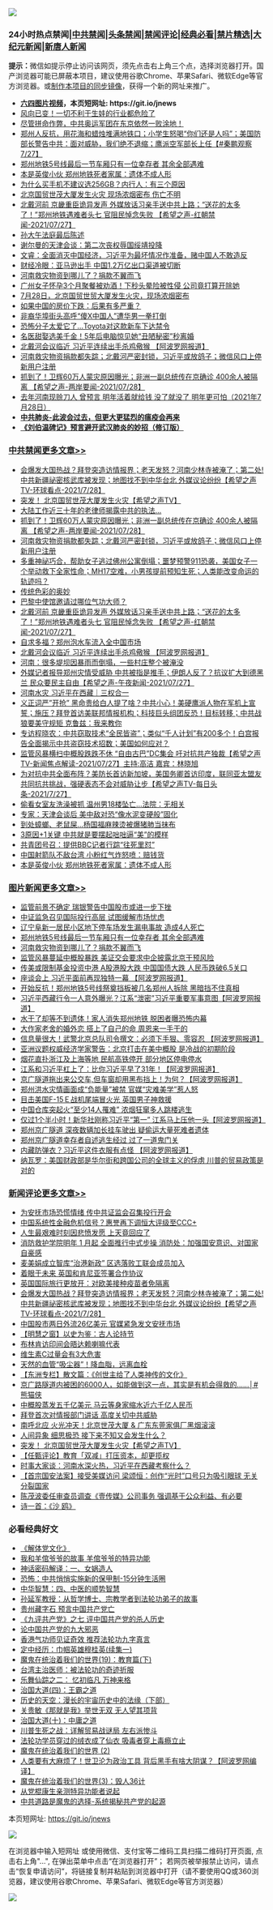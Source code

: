 ![](https://raw.githubusercontent.com/fqnews/bnews/master/64photo/fqnews-qr.jpg)

<div id="tt">
<h3>24小时热点禁闻|<a href="#%E4%B8%AD%E5%85%B1%E7%A6%81%E9%97%BB%E6%9B%B4%E5%A4%9A%E6%96%87%E7%AB%A0">中共禁闻</a>|<a href="#%E5%9B%BE%E7%89%87%E6%96%B0%E9%97%BB%E6%9B%B4%E5%A4%9A%E6%96%87%E7%AB%A0">头条禁闻</a>|<a href="#%E6%96%B0%E9%97%BB%E8%AF%84%E8%AE%BA%E6%9B%B4%E5%A4%9A%E6%96%87%E7%AB%A0">禁闻评论|<a href="#%E5%BF%85%E7%9C%8B%E7%BB%8F%E5%85%B8%E5%A5%BD%E6%96%87">经典必看|<a href="/video.md#%E7%A6%81%E7%89%87%E7%B2%BE%E9%80%89">禁片精选</a>|<a href="https://github.com/fqnews/djy/blob/master/gb/nf1351518.md#1">大纪元新闻</a>|<a href="https://github.com/fqnews/ntdtv/blob/master/gb/prog204.md#1">新唐人新闻</a></h3>
<div><b>提示：</b>微信如提示停止访问该网页，须先点击右上角三个点，选择浏览器打开。国产浏览器可能已屏蔽本项目，建议使用谷歌Chrome、苹果Safari、微软Edge等官方浏览器。或<a href="https://github.com/fqnews/bnews/blob/master/%E5%88%B6%E4%BD%9Cgit%E7%A6%81%E9%97%BB%E9%95%9C%E5%83%8F.md">制作本项目的同步镜像</a>，获得一个新的网址来推广。</div>
<ul>
<li><b><a href="http://d1.bdrive.tk/64.mp4" target="_blank">六四图片视频</a>，本页短网址: https://git.io/jnews</b></li>
<li><a href="/finance/20210728/1595395.md">风向已变！一切不利于生娃的行业都危险了</a></li>
<li><a href="/bannedvideo/20210728/1595454.md">尽管拼命作弊，中共奥运军团在东京依然一败涂地！</a></li>
<li><a href="/bannedvideo/20210728/1595447.md">郑州人反抗，用花海和蜡烛堆满地铁口；小学生怒喝“你们还是人吗”；美国防部长警告中共：面对威胁，我们绝不退缩；鹰派空军部长上任【#秦鹏观察 7/27】</a></li>
<li><a href="/topimagenews/20210728/1595730.md">郑州地铁5号线最后一节车厢只有一位幸存者 其余全部遇难</a></li>
<li><a href="/cbnews/20210728/1595387.md">本是英俊小伙 郑州地铁死者家属：遗体不成人形</a></li>
<li><a href="/lifebaike/20210728/1595537.md">为什么买手机不建议选256GB？内行人：有三个原因</a></li>
<li><a href="/cnnews/20210728/1595758.md">北京国贸世茂大厦发生火灾 现场浓烟密布 伤亡不明</a></li>
<li><a href="/comments/20210728/1595690.md">北戴河前 京畿重臣诡异发声 外媒放话习亲手送中共上路；“送花的太多了！”郑州地铁遇难者头七 官阻民悼念失败 【希望之声-红朝禁闻-2021/07/27】</a></li>
<li><a href="/weiquan/20210728/1595683.md">孙大午法庭最后陈述</a></li>
<li><a href="/comments/20210728/1595623.md">谢尔曼的天津会谈：第二次丧权辱国绥靖投降</a></li>
<li><a href="/bannedvideo/20210728/1595757.md">文睿：全面消灭中国经济，习近平为最坏情况作准备，赌中国人不敢造反</a></li>
<li><a href="/cnnews/20210728/1595781.md">财经冷眼：亚马逊出手 中国1.2万亿出口渠道被切断</a></li>
<li><a href="/topimagenews/20210728/1595527.md">河南救灾物资到哪儿了？捐款不翼而飞</a></li>
<li><a href="/cnnews/20210728/1595431.md">广州女子怀孕3个月聚餐被劝酒！下秒头晕险被性侵 公司竟打算开除她</a></li>
<li><a href="/bannedvideo/20210728/1595769.md">7月28日，北京国贸世贸大厦发生火灾，现场浓烟密布</a></li>
<li><a href="/finance/20210728/1595585.md">如果中国的房价下跌：后果有多严重？</a></li>
<li><a href="/cnnews/20210728/1595419.md">非裔华埠街头高呼“傻X中国人”遭华男一拳打倒</a></li>
<li><a href="/cnnews/20210728/1595591.md">恐怖分子太爱它了…Toyota对这款新车下达禁令</a></li>
<li><a href="/cnnews/20210728/1595443.md">名医甜娶选美千金！5年后电脑惊见她“丑陋秘密”秒离婚</a></li>
<li><a href="/cbnews/20210728/1595673.md">北戴河会议临近 习近平连续出手杀鸡儆猴 【阿波罗网报道】</a></li>
<li><a href="/cbnews/20210728/1595832.md">河南救灾物资捐款都失踪；北戴河严密封锁，习近平或放鸽子；微信风口上停新用户注册</a></li>
<li><a href="/comments/20210728/1595849.md">抓到了！卫辉60万人蒙灾原因曝光；非洲一副总统传在京确诊 400余人被隔离 【希望之声-两岸要闻-2021/07/28】</a></li>
<li><a href="/bannedvideo/20210728/1595796.md">去年河南现赊刀人 曾预言 明年活着就给钱 没了就没了 明年更可怕（2021年7月28日）</a></li>
<li><b><a href="/comments/20200211/1275071.md" target="_blank">中共肺炎-此波会过去，但更大更猛烈的瘟疫会再来</a></b></li>
<li><b><a href="/comments/20200207/1272816.md" target="_blank">《刘伯温碑记》预言避开武汉肺炎的妙招（修订版）</a></b></li>
</ul>
</div>

<div class="catlist">
<h3><a href="/cbnews/" target="_blank">中共禁闻</a><span><a href="/cbnews/" target="_blank" rel="nofollow">更多文章>></a></span></h3>
<ul>
<li><a href="/comments/20210729/1596006.md" target="_blank">会爆发大国热战？拜登突造访情报界；老天发怒？河南少林寺被淹了；第二处!中共新疆祕密核武库被发现；地图找不到中华台北 外媒议论纷纷【希望之声TV-环球看点-2021/7/28】</a></li>
<li><a href="/comments/20210728/1595920.md" target="_blank">突发！ 北京国贸世茂大厦发生火灾【希望之声TV】</a></li>
<li><a href="/cbnews/20210728/1595912.md" target="_blank">大陆工作近三十年的老律师揭露中共的执法…</a></li>
<li><a href="/comments/20210728/1595849.md" target="_blank">抓到了！卫辉60万人蒙灾原因曝光；非洲一副总统传在京确诊 400余人被隔离 【希望之声-两岸要闻-2021/07/28】</a></li>
<li><a href="/cbnews/20210728/1595832.md" target="_blank">河南救灾物资捐款都失踪；北戴河严密封锁，习近平或放鸽子；微信风口上停新用户注册</a></li>
<li><a href="/comments/20210728/1595776.md" target="_blank">多重神祕巧合，帮助女子逃过佛州公寓倒塌；噩梦预警911恐袭，美国女子一个举动救下全家性命；MH17空难，小男孩提前预知生死；人类能改变命运的轨迹吗？</a></li>
<li><a href="/comments/20210728/1595705.md" target="_blank">传统色彩的奥妙</a></li>
<li><a href="/comments/20210728/1595695.md" target="_blank">巴黎中使馆邀请过哪位气功大师？</a></li>
<li><a href="/comments/20210728/1595690.md" target="_blank">北戴河前 京畿重臣诡异发声 外媒放话习亲手送中共上路；“送花的太多了！”郑州地铁遇难者头七 官阻民悼念失败 【希望之声-红朝禁闻-2021/07/27】</a></li>
<li><a href="/cbnews/20210728/1595675.md" target="_blank">自求多福？郑州泡水车流入全中国市场</a></li>
<li><a href="/cbnews/20210728/1595673.md" target="_blank">北戴河会议临近 习近平连续出手杀鸡儆猴 【阿波罗网报道】</a></li>
<li><a href="/cbnews/20210728/1595365.md" target="_blank">河南：很多堤坝因暴雨而倒塌，一些村庄整个被淹没</a></li>
<li><a href="/comments/20210728/1595659.md" target="_blank">外媒记者报导郑州灾情受威胁 中共被指是推手；伊朗人反了？抗议扩大到德黑兰 民众要民主自由【希望之声-午夜新闻-2021/07/27】</a></li>
<li><a href="/cbnews/20210728/1595381.md" target="_blank">河南水灾 习近平在西藏｜三权合一</a></li>
<li><a href="/comments/20210728/1595618.md" target="_blank">义正词严”开抢”  黑命贵给白人提了啥？中共小心！美硬鹰派人物在军机上宣誓；施压？拜登首访美联邦情报机构；科技巨头组团反恐！目标转移；中共战狼要美守规矩 克鲁兹：我来教你</a></li>
<li><a href="/comments/20210728/1595486.md" target="_blank">专访程晓农：中共窃取技术“全民皆盗”；类似“千人计划”有200多个！白宫报告全面揭示中共盗窃技术招数；美国如何应对？</a></li>
<li><a href="/comments/20210728/1595469.md" target="_blank">监管风暴横扫中概股跌跌不休  “自由古巴”DC集会 吁对抗共产独裁【希望之声TV-新闻焦点解读-2021/07/27】主持:高洁  嘉宾：林晓旭</a></li>
<li><a href="/comments/20210728/1595462.md" target="_blank">为对抗中共全面布阵？美防长首访新加坡，美国务卿首访印度，联同亚太盟友共同抗共挑战，强硬表态不会对威胁让步【希望之声TV-每日头条-2021/7/27】</a></li>
<li><a href="/cbnews/20210728/1595426.md" target="_blank">偷看女室友洗澡被抓 温州男18楼坠亡…法院：无相关</a></li>
<li><a href="/cbnews/20210728/1595415.md" target="_blank">专家：天津会谈后 美中敌对恐“像水泥变硬般”固化</a></li>
<li><a href="/cbnews/20210728/1595414.md" target="_blank">到处蟑螂、老鼠屎…杨国福麻辣烫被爆猪肺当抹布</a></li>
<li><a href="/cbnews/20210728/1595402.md" target="_blank">3原因+1关键 中共就是要摆起咄咄逼“美”的模样</a></li>
<li><a href="/cbnews/20210728/1595389.md" target="_blank">共青团号召：提供BBC记者行踪“往死里怼”</a></li>
<li><a href="/cbnews/20210728/1595388.md" target="_blank">中国射箭队不敌台湾 小粉红气炸怒喷：赔钱货</a></li>
<li><a href="/cbnews/20210728/1595387.md" target="_blank">本是英俊小伙 郑州地铁死者家属：遗体不成人形</a></li>

</ul>
</div>
<div class="catlist">
<h3><a href="/topimagenews/" target="_blank">图片新闻</a><span><a href="/topimagenews/" target="_blank" rel="nofollow">更多文章>></a></span></h3>
<ul>
<li><a href="/topimagenews/20210729/1596022.md" target="_blank">监管前景不确定 瑞银警告中国股市或进一步下挫</a></li>
<li><a href="/topimagenews/20210729/1596005.md" target="_blank">中证监急召见国际投行高层 试图缓解市场忧虑</a></li>
<li><a href="/topimagenews/20210728/1595773.md" target="_blank">辽宁阜新一居民小区地下停车场发生漏电事故 造成4人死亡</a></li>
<li><a href="/topimagenews/20210728/1595730.md" target="_blank">郑州地铁5号线最后一节车厢只有一位幸存者 其余全部遇难</a></li>
<li><a href="/topimagenews/20210728/1595527.md" target="_blank">河南救灾物资到哪儿了？捐款不翼而飞</a></li>
<li><a href="/topimagenews/20210727/1595249.md" target="_blank">监管风暴蔓延中概股暴跌 美证交会要求中企披露北京干预风险</a></li>
<li><a href="/topimagenews/20210727/1595248.md" target="_blank">传美或限制基金投资中港 A股港股大跌 中国国债大跌 人民币跌破6.5关口</a></li>
<li><a href="/topimagenews/20210727/1595082.md" target="_blank">座谈会上 习近平面前再现独特一幕 【阿波罗网报道】</a></li>
<li><a href="/topimagenews/20210727/1595016.md" target="_blank">开始反抗！郑州地铁5号线祭奠挡板被几名郑州人拆除 黑暗挡不住真相</a></li>
<li><a href="/topimagenews/20210727/1595015.md" target="_blank">习近平西藏行令一人意外曝光？江系“泄密”习近平重要军事意图【阿波罗网报道】</a></li>
<li><a href="/topimagenews/20210727/1594820.md" target="_blank">水干了却等不到遗体！家人消失郑州地铁 脱困者曝恐怖内幕</a></li>
<li><a href="/topimagenews/20210727/1594801.md" target="_blank">大作家老舍的婚外恋 搭上了自己的命 周恩来一手干的</a></li>
<li><a href="/topimagenews/20210726/1594428.md" target="_blank">信息量很大！武警北京总队司令撰文：必须下手狠、零容忍 【阿波罗网报道】</a></li>
<li><a href="/topimagenews/20210726/1594218.md" target="_blank">亚洲议题权威经济学家警告：北京打击在美中概股 是冷战的初期阶段</a></li>
<li><a href="/topimagenews/20210726/1594119.md" target="_blank">烟花直扑浙江及上海等地 民航高铁停开 部分地区停电停水</a></li>
<li><a href="/topimagenews/20210725/1593930.md" target="_blank">江系和习近平杠上了：比你习近平早了31年！【阿波罗网报道】</a></li>
<li><a href="/topimagenews/20210725/1593795.md" target="_blank">京广隧道拖出来公交车,但车窗却用黑布挡上！为何？【阿波罗网报道】</a></li>
<li><a href="/topimagenews/20210725/1593649.md" target="_blank">郑州洪水灾情画面成“负能量”被禁 官媒“灾难美学”惹人怒</a></li>
<li><a href="/topimagenews/20210725/1593644.md" target="_blank">目击美国F-15Ｅ战机尾端冒火光 英国男子神救援</a></li>
<li><a href="/topimagenews/20210725/1593636.md" target="_blank">中国仓库突起火“至少14人罹难” 浓烟狂窜多人跳楼逃生</a></li>
<li><a href="/topimagenews/20210724/1593333.md" target="_blank">仅过1个半小时！新华社刚称习近平“第一” 江系马上压他一头【阿波罗网报道】</a></li>
<li><a href="/topimagenews/20210724/1593332.md" target="_blank">郑州京广隧道 深夜数辆加长挂车驶出 疑偷运大量死难者遗体</a></li>
<li><a href="/topimagenews/20210724/1593284.md" target="_blank">郑州京广隧道幸存者自述逃生经过 过了一道鬼门关</a></li>
<li><a href="/topimagenews/20210723/1592613.md" target="_blank">内藏防弹衣？习近平这件衣服有点怪 【阿波罗网报道】</a></li>
<li><a href="/topimagenews/20210722/1592290.md" target="_blank">纳瓦罗：美国财政部是华尔街和跨国公司的全球主义的俘虏 川普的贸易政策是对的</a></li>

</ul>
</div>
<div class="catlist">
<h3><a href="/comments/" target="_blank">新闻评论</a><span><a href="/comments/" target="_blank" rel="nofollow">更多文章>></a></span></h3>
<ul>
<li><a href="/comments/20210729/1596032.md" target="_blank">为安抚市场恐慌情绪 传中共证监会召集投行开会</a></li>
<li><a href="/comments/20210729/1596025.md" target="_blank">中国系统性金融危机信号？惠誉再下调恒大评级至CCC+</a></li>
<li><a href="/comments/20210729/1596017.md" target="_blank">人生最艰难时刻因悲愤发愿 上天竟回应了</a></li>
<li><a href="/comments/20210729/1596014.md" target="_blank">消防救护学院明年 1 月起 全面推行中式步操 消防处：加强国安意识、对国家自豪感</a></li>
<li><a href="/comments/20210729/1596013.md" target="_blank">麦美娟成立智库“治港新政” 区选落败工联会成员加入</a></li>
<li><a href="/comments/20210729/1596009.md" target="_blank">着眼于未来 英国和肯尼亚签署合作协议</a></li>
<li><a href="/comments/20210729/1596008.md" target="_blank">英国国际旅行更放开：对欧美接种疫苗者免隔离</a></li>
<li><a href="/comments/20210729/1596006.md" target="_blank">会爆发大国热战？拜登突造访情报界；老天发怒？河南少林寺被淹了；第二处!中共新疆祕密核武库被发现；地图找不到中华台北 外媒议论纷纷【希望之声TV-环球看点-2021/7/28】</a></li>
<li><a href="/comments/20210729/1596001.md" target="_blank">中国股市两日外流26亿美元 官媒紧急发文安抚市场</a></li>
<li><a href="/comments/20210729/1595995.md" target="_blank">【明慧之窗】以史为鉴：古人论持节</a></li>
<li><a href="/comments/20210729/1595991.md" target="_blank">布林肯访印间会晤达赖喇嘛代表</a></li>
<li><a href="/comments/20210729/1595990.md" target="_blank">维生素C过量会有3大危害</a></li>
<li><a href="/comments/20210729/1595989.md" target="_blank">天然的血管“吸尘器”！降血脂，远离血栓</a></li>
<li><a href="/comments/20210729/1595972.md" target="_blank">【东洲专栏】散文篇：《创世主给了人类神传的文化》</a></li>
<li><a href="/comments/20210728/1595963.md" target="_blank">京广路隧道内被困的6000人，如能做到这一点，其实是有机会得救的&#8230;&#8230;│#熊猫侠</a></li>
<li><a href="/comments/20210728/1595962.md" target="_blank">中概股蒸发五千亿美元 马云等身家缩水近六千亿人民币</a></li>
<li><a href="/comments/20210728/1595940.md" target="_blank">拜登首次对情报部门讲话 高度关切中共威胁</a></li>
<li><a href="/comments/20210728/1595931.md" target="_blank">南呼北应 火光冲天！北京世茂大厦 &#038; 广东东莞家俱厂黑烟滚滚</a></li>
<li><a href="/comments/20210728/1595924.md" target="_blank">人间异象 细思极恐 接下来不知又会发生什么？</a></li>
<li><a href="/comments/20210728/1595920.md" target="_blank">突发！ 北京国贸世茂大厦发生火灾【希望之声TV】</a></li>
<li><a href="/comments/20210728/1595918.md" target="_blank">【任甄评论】教育「双减」打压资本，却更揽权</a></li>
<li><a href="/comments/20210728/1595903.md" target="_blank">时事大家谈：河南水深火热，习近平在西藏考察什么？</a></li>
<li><a href="/comments/20210728/1595901.md" target="_blank">【首宗国安法案】接受美媒访问 梁颂恒：创作“光时”口号只为吸引眼球 无关分裂国家</a></li>
<li><a href="/comments/20210728/1595900.md" target="_blank">陈茂波委任审查员调查《壹传媒》公司事务 强调基于公众利益、有必要</a></li>
<li><a href="/comments/20210728/1595899.md" target="_blank">诗一首：《沙 鸥》</a></li>

</ul>
</div>

<div class="catlist">
<h3>必看经典好文</h3>
<ul>
<li><a href="/bookwiki/20130610/138400.md" target="_blank">《解体党文化》</a></li>
<li><a href="/tculture/20200917/1398046.md" target="_blank">我和羊倌爷爷的故事 羊倌爷爷的特异功能</a></li>
<li><a href="/comments/20200609/1342224.md" target="_blank">神话密码解译：一、女娲造人</a></li>
<li><a href="/baitai/20200711/1359005.md" target="_blank">恐怖：中共悄悄实施新的保甲制-15分钟生活圈</a></li>
<li><a href="/comments/20200605/783247.md" target="_blank">中华智慧：四、中医的顺势智慧</a></li>
<li><a href="/comments/20210629/1576797.md" target="_blank">孙延军教授：从哲学博士、宗教学者到法轮功弟子的故事</a></li>
<li><a href="/comments/20210226/1494382.md" target="_blank">贵州藏字石 预言中国共产党亡</a></li>
<li><a href="/bookonline/20131116/201048.md" target="_blank">《九评共产党》之七 评中国共产党的杀人历史</a></li>
<li><a href="/comments/20200717/1361899.md" target="_blank">论中国共产党的九大邪恶</a></li>
<li><a href="/comments/20200517/1330064.md" target="_blank">香港气功师见证奇效 推荐法轮功九字真言</a></li>
<li><a href="/tculture/20161028/606931.md" target="_blank">定中经历：巾帼英雄穆桂英(续集一)</a></li>
<li><a href="/comments/20180716/972458.md" target="_blank">魔鬼在统治着我们的世界(19)：教育篇(下)</a></li>
<li><a href="/comments/20200801/1373219.md" target="_blank">台湾主治医师：被法轮功的奇迹折服</a></li>
<li><a href="/tculture/20170711/790081.md" target="_blank">乐舞仙踪之二： 忆初临凡 万神来格</a></li>
<li><a href="/cbnews/20180310/912637.md" target="_blank">治国大道(四)：王霸之道</a></li>
<li><a href="/tculture/20121025/73066.md" target="_blank">历史的天空：漫长的宇宙历史中的法缘（下部）</a></li>
<li><a href="/topimagenews/20170331/738673.md" target="_blank">关贵敏《那就是我》举世无双 无人望其项背</a></li>
<li><a href="/cbnews/20180316/915423.md" target="_blank">治国大道(十)：中庸之道</a></li>
<li><a href="/comments/20200908/1392745.md" target="_blank">川普生死之战：详解贸易战谜局 左右派惨斗</a></li>
<li><a href="/comments/20210317/1506773.md" target="_blank">法轮功学员穿过的绒衣成了仙衣 吸毒者穿上毒瘾立止</a></li>
<li><a href="/topimagenews/20180520/944940.md" target="_blank">魔鬼在统治着我们的世界 (2)</a></li>
<li><a href="/cnnews/20201226/1455352.md" target="_blank">人类要有大麻烦了！世卫沦为政治工具 背后黑手有啥大阴谋？【阿波罗网编译】</a></li>
<li><a href="/topimagenews/20180521/945342.md" target="_blank">魔鬼在统治着我们的世界(3)：毁人36计</a></li>
<li><a href="/comments/20210331/1516768.md" target="_blank">从党棍康生亲测特异功能者说起</a></li>
<li><a href="/comments/20181209/1044543.md" target="_blank">中共道路是魔鬼的选择-系统揭秘共产党的起源</a></li>

</ul>
</div>

本页短网址: https://git.io/jnews

![](https://raw.githubusercontent.com/fqnews/bnews/master/64photo/fqnews-qr.jpg)

在浏览器中输入短网址 或使用微信、支付宝等二维码工具扫描二维码打开页面, 点击右上角"...", 在弹出菜单中点击“在浏览器打开”； 若网页被举报禁止访问，请点击“恢复申请访问”，将链接复制并粘贴到浏览器中打开（请不要使用QQ或360浏览器，建议使用谷歌Chrome、苹果Safari、微软Edge等官方浏览器）

![](https://raw.githubusercontent.com/fqnews/bnews/master/64photo/wx.jpg)